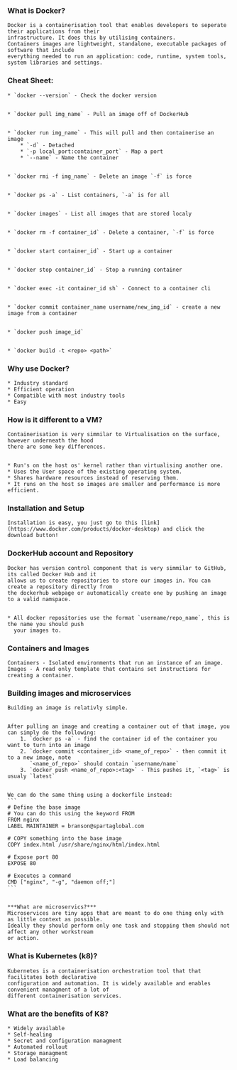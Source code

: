 ### What is Docker?  
	Docker is a containerisation tool that enables developers to seperate their applications from their  
	infrastructure. It does this by utilising containers.  
	Containers images are lightweight, standalone, executable packages of software that include  
	everything needed to run an application: code, runtime, system tools, system libraries and settings.  


### Cheat Sheet:  
	* `docker --version` - Check the docker version


	* `docker pull img_name` - Pull an image off of DockerHub


	* `docker run img_name` - This will pull and then containerise an image
		* `-d` - Detached
		* `-p local_port:container_port` - Map a port 
		* `--name` - Name the container


	* `docker rmi -f img_name` - Delete an image `-f` is force


	* `docker ps -a` - List containers, `-a` is for all


	* `docker images` - List all images that are stored localy


	* `docker rm -f container_id` - Delete a container, `-f` is force


	* `docker start container_id` - Start up a container


	* `docker stop container_id` - Stop a running container


	* `docker exec -it container_id sh` - Connect to a container cli


	* `docker commit container_name username/new_img_id` - create a new image from a container


	* `docker push image_id`


	* `docker build -t <repo> <path>`


### Why use Docker?  
	* Industry standard
	* Efficient operation
	* Compatible with most industry tools
	* Easy 


### How is it different to a VM?  
	Containerisation is very simmilar to Virtualisation on the surface, however underneath the hood  
	there are some key differences.  


	* Run's on the host os' kernel rather than virtualising another one.  
	* Uses the User space of the existing operating system.  
	* Shares hardware resources instead of reserving them.  
	* It runs on the host so images are smaller and performance is more efficient.  


### Installation and Setup  
	Installation is easy, you just go to this [link](https://www.docker.com/products/docker-desktop) and click the download button!  


### DockerHub account and Repository  
	Docker has version control component that is very simmilar to GitHub, its called Docker Hub and it  
	allows us to create repositories to store our images in. You can create a repository directly from  
	the dockerhub webpage or automatically create one by pushing an image to a valid namspace.  


	* All docker repositories use the format `username/repo_name`, this is the name you should push  
	  your images to.  
	

### Containers and Images  
	Containers - Isolated environments that run an instance of an image.  
	Images - A read only template that contains set instructions for creating a container.  


### Building images and microservices  
	Building an image is relativly simple.  


	After pulling an image and creating a container out of that image, you can simply do the following:   
		1. `docker ps -a` - find the container id of the container you want to turn into an image  
		2. `docker commit <container_id> <name_of_repo>` - then commit it to a new image, note  
		   `<name_of_repo>` should contain `username/name`  
		3. `docker push <name_of_repo>:<tag>` - This pushes it, `<tag>` is usualy `latest`


	We can do the same thing using a dockerfile instead:
    ```
    # Define the base image 
	# You can do this using the keyword FROM
	FROM nginx
	LABEL MAINTAINER = branson@spartaglobal.com

	# COPY something into the base image
	COPY index.html /usr/share/nginx/html/index.html

	# Expose port 80
	EXPOSE 80

	# Executes a command
	CMD ["nginx", "-g", "daemon off;"]
    ``` 


	***What are microservics?***  
	Microservices are tiny apps that are meant to do one thing only with as little context as possible.  
	Ideally they should perform only one task and stopping them should not affect any other workstream  
	or action.  


### What is Kubernetes (k8)? 
	Kubernetes is a containerisation orchestration tool that that facilitates both declarative  
	configuration and automation. It is widely available and enables convenient managment of a lot of  
	different containerisation services.  


### What are the benefits of K8?  
	* Widely available  
	* Self-healing
	* Secret and configuration managment
	* Automated rollout
	* Storage managment
	* Load balancing